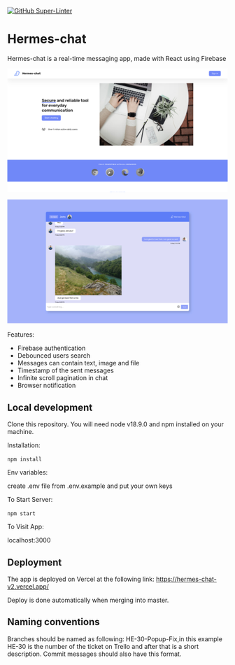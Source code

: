 [![GitHub Super-Linter](https://github.com/BogdanMilivojevic/hermes-chat/workflows/Lint%20Code%20Base/badge.svg)](https://github.com/marketplace/actions/super-linter)

# Hermes-chat  
Hermes-chat is a real-time messaging app, made with React using Firebase  

![Homescreen](/public/uiOne.png)

![Chat](/public/uiTwo.png)

Features:
- Firebase authentication
- Debounced users search
- Messages can contain text, image and file
- Timestamp of the sent messages
- Infinite scroll pagination in chat
- Browser notification
## Local development   
Clone this repository. You will need node v18.9.0 and npm installed on your machine.

Installation:

` npm install `

Env variables:

create .env file from .env.example and put your own keys

To Start Server:

` npm start `

To Visit App:

localhost:3000

## Deployment   

The app is deployed on Vercel at the following link: https://hermes-chat-v2.vercel.app/

Deploy is done automatically when merging into master.
## Naming conventions

Branches should be named as following: HE-30-Popup-Fix,in this example HE-30 is the number of the ticket on Trello and after that is a short description. Commit messages should also have this format.





